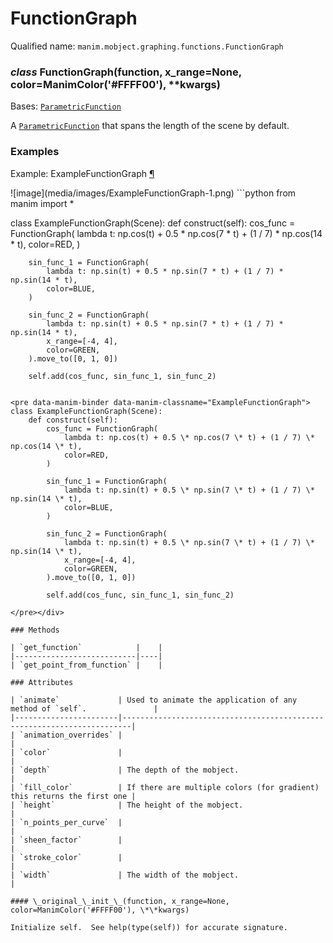 # FunctionGraph

Qualified name: `manim.mobject.graphing.functions.FunctionGraph`

### *class* FunctionGraph(function, x_range=None, color=ManimColor('#FFFF00'), \*\*kwargs)

Bases: [`ParametricFunction`](manim.mobject.graphing.functions.ParametricFunction.md#manim.mobject.graphing.functions.ParametricFunction)

A [`ParametricFunction`](manim.mobject.graphing.functions.ParametricFunction.md#manim.mobject.graphing.functions.ParametricFunction) that spans the length of the scene by default.

### Examples

<div id="examplefunctiongraph" class="admonition admonition-manim-example">
<p class="admonition-title">Example: ExampleFunctionGraph <a class="headerlink" href="#examplefunctiongraph">¶</a></p>![image](media/images/ExampleFunctionGraph-1.png)
```python
from manim import *

class ExampleFunctionGraph(Scene):
    def construct(self):
        cos_func = FunctionGraph(
            lambda t: np.cos(t) + 0.5 * np.cos(7 * t) + (1 / 7) * np.cos(14 * t),
            color=RED,
        )

        sin_func_1 = FunctionGraph(
            lambda t: np.sin(t) + 0.5 * np.sin(7 * t) + (1 / 7) * np.sin(14 * t),
            color=BLUE,
        )

        sin_func_2 = FunctionGraph(
            lambda t: np.sin(t) + 0.5 * np.sin(7 * t) + (1 / 7) * np.sin(14 * t),
            x_range=[-4, 4],
            color=GREEN,
        ).move_to([0, 1, 0])

        self.add(cos_func, sin_func_1, sin_func_2)
```

<pre data-manim-binder data-manim-classname="ExampleFunctionGraph">
class ExampleFunctionGraph(Scene):
    def construct(self):
        cos_func = FunctionGraph(
            lambda t: np.cos(t) + 0.5 \* np.cos(7 \* t) + (1 / 7) \* np.cos(14 \* t),
            color=RED,
        )

        sin_func_1 = FunctionGraph(
            lambda t: np.sin(t) + 0.5 \* np.sin(7 \* t) + (1 / 7) \* np.sin(14 \* t),
            color=BLUE,
        )

        sin_func_2 = FunctionGraph(
            lambda t: np.sin(t) + 0.5 \* np.sin(7 \* t) + (1 / 7) \* np.sin(14 \* t),
            x_range=[-4, 4],
            color=GREEN,
        ).move_to([0, 1, 0])

        self.add(cos_func, sin_func_1, sin_func_2)

</pre></div>

### Methods

| `get_function`            |    |
|---------------------------|----|
| `get_point_from_function` |    |

### Attributes

| `animate`             | Used to animate the application of any method of `self`.               |
|-----------------------|------------------------------------------------------------------------|
| `animation_overrides` |                                                                        |
| `color`               |                                                                        |
| `depth`               | The depth of the mobject.                                              |
| `fill_color`          | If there are multiple colors (for gradient) this returns the first one |
| `height`              | The height of the mobject.                                             |
| `n_points_per_curve`  |                                                                        |
| `sheen_factor`        |                                                                        |
| `stroke_color`        |                                                                        |
| `width`               | The width of the mobject.                                              |

#### \_original_\_init_\_(function, x_range=None, color=ManimColor('#FFFF00'), \*\*kwargs)

Initialize self.  See help(type(self)) for accurate signature.
